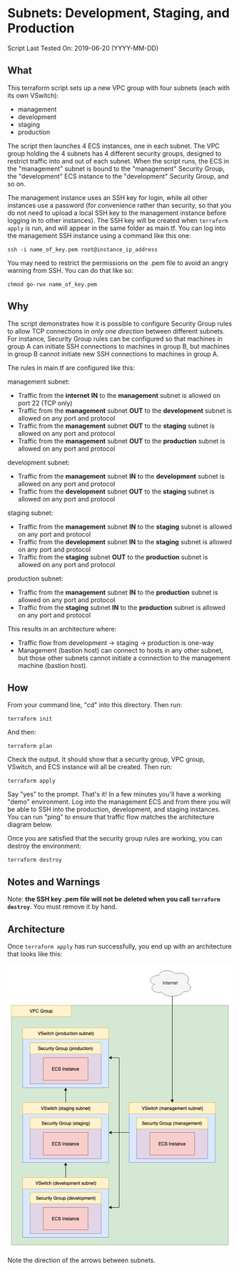 # Subnets: Development, Staging, and Production

Script Last Tested On: 2019-06-20 (YYYY-MM-DD)

## What

This terraform script sets up a new VPC group with four subnets (each with its own VSwitch):

- management
- development
- staging
- production

The script then launches 4 ECS instances, one in each subnet. The VPC group holding the 4 subnets has 4 different security groups, designed to restrict traffic into and out of each subnet. When the script runs, the ECS in the "management" subnet is bound to the "management" Security Group, the "development" ECS instance to the "development" Security Group, and so on.

The management instance uses an SSH key for login, while all other instances use a password (for convenience rather than security, so that you do not need to upload a local SSH key to the management instance before logging in to other instances). The SSH key will be created when `terraform apply` is run, and will appear in the same folder as main.tf. You can log into the management SSH instance using a command like this one:

```
ssh -i name_of_key.pem root@instance_ip_address
```

You may need to restrict the permissions on the .pem file to avoid an angry warning from SSH. You can do that like so:

```
chmod go-rwx name_of_key.pem
```

## Why

The script demonstrates how it is possible to configure Security Group rules to allow TCP connections in *only one direction* between different subnets. For instance, Security Group rules can be configured so that machines in group A can initiate SSH connections to machines in group B, but machines in group B cannot initiate new SSH connections to machines in group A.

The rules in main.tf are configured like this:

management subnet:

- Traffic from the **internet** **IN** to the **management** subnet is allowed on port 22 (TCP only)
- Traffic from the **management** subnet **OUT** to the **development** subnet is allowed on any port and protocol
- Traffic from the **management** subnet **OUT** to the **staging** subnet is allowed on any port and protocol
- Traffic from the **management** subnet **OUT** to the **production** subnet is allowed on any port and protocol

development subnet:

- Traffic from the **management** subnet **IN** to the **development** subnet is allowed on any port and protocol
- Traffic from the **development** subnet **OUT** to the **staging** subnet is allowed on any port and protocol

staging subnet:

- Traffic from the **management** subnet **IN** to the **staging** subnet is allowed on any port and protocol
- Traffic from the **development** subnet **IN** to the **staging** subnet is allowed on any port and protocol
- Traffic from the **staging** subnet **OUT** to the **production** subnet is allowed on any port and protocol

production subnet:

- Traffic from the **management** subnet **IN** to the **production** subnet is allowed on any port and protocol
- Traffic from the **staging** subnet **IN** to the **production** subnet is allowed on any port and protocol

This results in an architecture where:

- Traffic flow from development -> staging -> production is one-way
- Management (bastion host) can connect to hosts in any other subnet, but those other subnets cannot initiate a connection to the management machine (bastion host).

## How 

From your command line, "cd" into this directory. Then run:

```
terraform init
```

And then:

```
terraform plan
```

Check the output. It should show that a security group, VPC group, VSwitch, and ECS instance will all be created. Then run:

```
terraform apply
```

Say "yes" to the prompt. That's it! In a few minutes you'll have a working "demo" environment. Log into the management ECS and from there you will be able to SSH into the production, development, and staging instances. You can run "ping" to ensure that traffic flow matches the architecture diagram below.  

Once you are satisfied that the security group rules are working, you can destroy the environment:

```
terraform destroy
```

## Notes and Warnings

Note: **the SSH key .pem file will not be deleted when you call `terraform destroy`**. You must remove it by hand.

## Architecture

Once `terraform apply` has run successfully, you end up with an architecture that looks like this:

![Dev->Staging->Prod Subnet Configuration on Alibaba Cloud](diagrams/dev_staging_prod.png)

Note the direction of the arrows between subnets.
